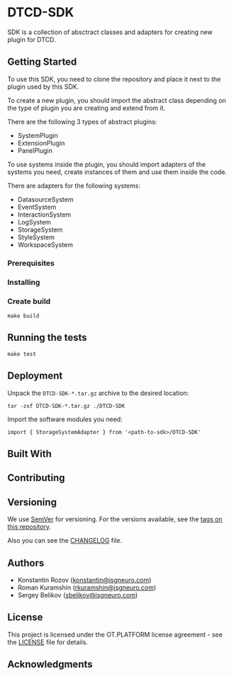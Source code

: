 # DTCD-SDK

SDK is a collection of absctract classes and adapters for creating new plugin for DTCD.

## Getting Started

To use this SDK, you need to clone the repository and place it next to the plugin used by this SDK.

To create a new plugin, you should import the abstract class depending on the type of plugin you are creating and extend from it.

There are the following 3 types of abstract plugins:

- SystemPlugin
- ExtensionPlugin
- PanelPlugin

To use systems inside the plugin, you should import adapters of the systems you need, create instances of them and use them inside the code.

There are adapters for the following systems:

- DatasourceSystem
- EventSystem
- InteractionSystem
- LogSystem
- StorageSystem
- StyleSystem
- WorkspaceSystem

### Prerequisites

### Installing

### Create build

```
make build
```

## Running the tests

```
make test
```

## Deployment

Unpack the `DTCD-SDK-*.tar.gz` archive to the desired location:

```
tar -zxf DTCD-SDK-*.tar.gz ./DTCD-SDK
```

Import the software modules you need:

```
import { StorageSystemAdapter } from '<path-to-sdk>/DTCD-SDK'
```

## Built With

## Contributing

## Versioning

We use [SemVer](http://semver.org/) for versioning. For the versions available, see the [tags on this repository](https://github.com/ISGNeuroTeam/DTCD-SDK/tags).

Also you can see the [CHANGELOG](CHANGELOG.md) file.

## Authors

- Konstantin Rozov (konstantin@isgneuro.com)
- Roman Kuramshin (rkuramshin@isgneuro.com)
- Sergey Belikov (sbelikov@isgneuro.com)

## License

This project is licensed under the OT.PLATFORM license agreement - see the [LICENSE](LICENSE.md) file for details.

## Acknowledgments
